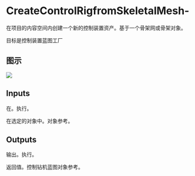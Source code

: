 # CreateControlRigfromSkeletalMesh-

在项目的内容空间内创建一个新的控制装置资产。基于一个骨架网或骨架对象。

目标是控制装置蓝图工厂

## 图示

![]($-20221218-18311383.png)

## Inputs

在。执行。

在选定的对象中。对象参考。 

## Outputs

输出。执行。

返回值。控制钻机蓝图对象参考。
